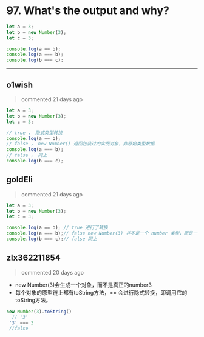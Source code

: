 
 # 97. What's the output and why? 
 ```javascript
let a = 3;
let b = new Number(3);
let c = 3;

console.log(a == b);
console.log(a === b);
console.log(b === c);

``` 
 ***
## o1wish 
 > commented 21 days ago 


```javascript
let a = 3;
let b = new Number(3);
let c = 3;

// true ， 隐式类型转换
console.log(a == b); 
// false ， new Number() 返回包装过的实例对象，非原始类型数据
console.log(a === b);
// false ， 同上
console.log(b === c);

```
## goldEli 
 > commented 21 days ago 


```javascript
let a = 3;
let b = new Number(3);
let c = 3;

console.log(a == b); // true 进行了转换
console.log(a === b);// false new Number(3) 并不是一个 number 类型，而是一个 object
console.log(b === c);// false 同上

```
## zlx362211854 
 > commented 20 days ago 

* new Number(3)会生成一个对象，而不是真正的number3
* 每个对象的原型链上都有toString方法，== 会进行隐式转换，即调用它的toString方法。

```js
new Number(3).toString() 
  // '3' 
 '3' === 3
 //false

``` 